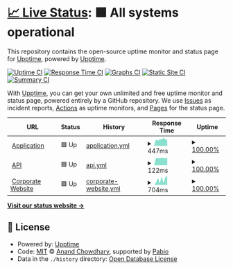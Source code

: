 # [📈 Live Status](https://status.rookoo.ai): <!--live status--> **🟩 All systems operational**

This repository contains the open-source uptime monitor and status page for [Upptime](https://upptime.js.org), powered by [Upptime](https://github.com/upptime/upptime).

[![Uptime CI](https://github.com/rookoo-ai/statuspage/workflows/Uptime%20CI/badge.svg)](https://github.com/rookoo-ai/statuspage/actions?query=workflow%3A%22Uptime+CI%22)
[![Response Time CI](https://github.com/rookoo-ai/statuspage/workflows/Response%20Time%20CI/badge.svg)](https://github.com/rookoo-ai/statuspage/actions?query=workflow%3A%22Response+Time+CI%22)
[![Graphs CI](https://github.com/rookoo-ai/statuspage/workflows/Graphs%20CI/badge.svg)](https://github.com/rookoo-ai/statuspage/actions?query=workflow%3A%22Graphs+CI%22)
[![Static Site CI](https://github.com/rookoo-ai/statuspage/workflows/Static%20Site%20CI/badge.svg)](https://github.com/rookoo-ai/statuspage/actions?query=workflow%3A%22Static+Site+CI%22)
[![Summary CI](https://github.com/rookoo-ai/statuspage/workflows/Summary%20CI/badge.svg)](https://github.com/rookoo-ai/statuspage/actions?query=workflow%3A%22Summary+CI%22)

With [Upptime](https://upptime.js.org), you can get your own unlimited and free uptime monitor and status page, powered entirely by a GitHub repository. We use [Issues](https://github.com/upptime/upptime/issues) as incident reports, [Actions](https://github.com/rookoo-ai/statuspage/actions) as uptime monitors, and [Pages](https://status.rookoo.ai) for the status page.

<!--start: status pages-->
<!-- This summary is generated by Upptime (https://github.com/upptime/upptime) -->
<!-- Do not edit this manually, your changes will be overwritten -->
<!-- prettier-ignore -->
| URL | Status | History | Response Time | Uptime |
| --- | ------ | ------- | ------------- | ------ |
| <img alt="" src="https://icons.duckduckgo.com/ip3/app.rookoo.ai.ico" height="13"> [Application](https://app.rookoo.ai/api) | 🟩 Up | [application.yml](https://github.com/rookoo-ai/statuspage/commits/HEAD/history/application.yml) | <details><summary><img alt="Response time graph" src="./graphs/application/response-time-week.png" height="20"> 447ms</summary><br><a href="https://status.rookoo.ai/history/application"><img alt="Response time 504" src="https://img.shields.io/endpoint?url=https%3A%2F%2Fraw.githubusercontent.com%2Frookoo-ai%2Fstatuspage%2FHEAD%2Fapi%2Fapplication%2Fresponse-time.json"></a><br><a href="https://status.rookoo.ai/history/application"><img alt="24-hour response time 516" src="https://img.shields.io/endpoint?url=https%3A%2F%2Fraw.githubusercontent.com%2Frookoo-ai%2Fstatuspage%2FHEAD%2Fapi%2Fapplication%2Fresponse-time-day.json"></a><br><a href="https://status.rookoo.ai/history/application"><img alt="7-day response time 447" src="https://img.shields.io/endpoint?url=https%3A%2F%2Fraw.githubusercontent.com%2Frookoo-ai%2Fstatuspage%2FHEAD%2Fapi%2Fapplication%2Fresponse-time-week.json"></a><br><a href="https://status.rookoo.ai/history/application"><img alt="30-day response time 483" src="https://img.shields.io/endpoint?url=https%3A%2F%2Fraw.githubusercontent.com%2Frookoo-ai%2Fstatuspage%2FHEAD%2Fapi%2Fapplication%2Fresponse-time-month.json"></a><br><a href="https://status.rookoo.ai/history/application"><img alt="1-year response time 504" src="https://img.shields.io/endpoint?url=https%3A%2F%2Fraw.githubusercontent.com%2Frookoo-ai%2Fstatuspage%2FHEAD%2Fapi%2Fapplication%2Fresponse-time-year.json"></a></details> | <details><summary><a href="https://status.rookoo.ai/history/application">100.00%</a></summary><a href="https://status.rookoo.ai/history/application"><img alt="All-time uptime 99.94%" src="https://img.shields.io/endpoint?url=https%3A%2F%2Fraw.githubusercontent.com%2Frookoo-ai%2Fstatuspage%2FHEAD%2Fapi%2Fapplication%2Fuptime.json"></a><br><a href="https://status.rookoo.ai/history/application"><img alt="24-hour uptime 100.00%" src="https://img.shields.io/endpoint?url=https%3A%2F%2Fraw.githubusercontent.com%2Frookoo-ai%2Fstatuspage%2FHEAD%2Fapi%2Fapplication%2Fuptime-day.json"></a><br><a href="https://status.rookoo.ai/history/application"><img alt="7-day uptime 100.00%" src="https://img.shields.io/endpoint?url=https%3A%2F%2Fraw.githubusercontent.com%2Frookoo-ai%2Fstatuspage%2FHEAD%2Fapi%2Fapplication%2Fuptime-week.json"></a><br><a href="https://status.rookoo.ai/history/application"><img alt="30-day uptime 100.00%" src="https://img.shields.io/endpoint?url=https%3A%2F%2Fraw.githubusercontent.com%2Frookoo-ai%2Fstatuspage%2FHEAD%2Fapi%2Fapplication%2Fuptime-month.json"></a><br><a href="https://status.rookoo.ai/history/application"><img alt="1-year uptime 99.94%" src="https://img.shields.io/endpoint?url=https%3A%2F%2Fraw.githubusercontent.com%2Frookoo-ai%2Fstatuspage%2FHEAD%2Fapi%2Fapplication%2Fuptime-year.json"></a></details>
| <img alt="" src="https://icons.duckduckgo.com/ip3/app.rookoo.ai.ico" height="13"> [API](https://app.rookoo.ai/api) | 🟩 Up | [api.yml](https://github.com/rookoo-ai/statuspage/commits/HEAD/history/api.yml) | <details><summary><img alt="Response time graph" src="./graphs/api/response-time-week.png" height="20"> 122ms</summary><br><a href="https://status.rookoo.ai/history/api"><img alt="Response time 137" src="https://img.shields.io/endpoint?url=https%3A%2F%2Fraw.githubusercontent.com%2Frookoo-ai%2Fstatuspage%2FHEAD%2Fapi%2Fapi%2Fresponse-time.json"></a><br><a href="https://status.rookoo.ai/history/api"><img alt="24-hour response time 166" src="https://img.shields.io/endpoint?url=https%3A%2F%2Fraw.githubusercontent.com%2Frookoo-ai%2Fstatuspage%2FHEAD%2Fapi%2Fapi%2Fresponse-time-day.json"></a><br><a href="https://status.rookoo.ai/history/api"><img alt="7-day response time 122" src="https://img.shields.io/endpoint?url=https%3A%2F%2Fraw.githubusercontent.com%2Frookoo-ai%2Fstatuspage%2FHEAD%2Fapi%2Fapi%2Fresponse-time-week.json"></a><br><a href="https://status.rookoo.ai/history/api"><img alt="30-day response time 135" src="https://img.shields.io/endpoint?url=https%3A%2F%2Fraw.githubusercontent.com%2Frookoo-ai%2Fstatuspage%2FHEAD%2Fapi%2Fapi%2Fresponse-time-month.json"></a><br><a href="https://status.rookoo.ai/history/api"><img alt="1-year response time 137" src="https://img.shields.io/endpoint?url=https%3A%2F%2Fraw.githubusercontent.com%2Frookoo-ai%2Fstatuspage%2FHEAD%2Fapi%2Fapi%2Fresponse-time-year.json"></a></details> | <details><summary><a href="https://status.rookoo.ai/history/api">100.00%</a></summary><a href="https://status.rookoo.ai/history/api"><img alt="All-time uptime 99.95%" src="https://img.shields.io/endpoint?url=https%3A%2F%2Fraw.githubusercontent.com%2Frookoo-ai%2Fstatuspage%2FHEAD%2Fapi%2Fapi%2Fuptime.json"></a><br><a href="https://status.rookoo.ai/history/api"><img alt="24-hour uptime 100.00%" src="https://img.shields.io/endpoint?url=https%3A%2F%2Fraw.githubusercontent.com%2Frookoo-ai%2Fstatuspage%2FHEAD%2Fapi%2Fapi%2Fuptime-day.json"></a><br><a href="https://status.rookoo.ai/history/api"><img alt="7-day uptime 100.00%" src="https://img.shields.io/endpoint?url=https%3A%2F%2Fraw.githubusercontent.com%2Frookoo-ai%2Fstatuspage%2FHEAD%2Fapi%2Fapi%2Fuptime-week.json"></a><br><a href="https://status.rookoo.ai/history/api"><img alt="30-day uptime 100.00%" src="https://img.shields.io/endpoint?url=https%3A%2F%2Fraw.githubusercontent.com%2Frookoo-ai%2Fstatuspage%2FHEAD%2Fapi%2Fapi%2Fuptime-month.json"></a><br><a href="https://status.rookoo.ai/history/api"><img alt="1-year uptime 99.95%" src="https://img.shields.io/endpoint?url=https%3A%2F%2Fraw.githubusercontent.com%2Frookoo-ai%2Fstatuspage%2FHEAD%2Fapi%2Fapi%2Fuptime-year.json"></a></details>
| <img alt="" src="https://icons.duckduckgo.com/ip3/rookoo.ai.ico" height="13"> [Corporate Website](https://rookoo.ai/) | 🟩 Up | [corporate-website.yml](https://github.com/rookoo-ai/statuspage/commits/HEAD/history/corporate-website.yml) | <details><summary><img alt="Response time graph" src="./graphs/corporate-website/response-time-week.png" height="20"> 704ms</summary><br><a href="https://status.rookoo.ai/history/corporate-website"><img alt="Response time 519" src="https://img.shields.io/endpoint?url=https%3A%2F%2Fraw.githubusercontent.com%2Frookoo-ai%2Fstatuspage%2FHEAD%2Fapi%2Fcorporate-website%2Fresponse-time.json"></a><br><a href="https://status.rookoo.ai/history/corporate-website"><img alt="24-hour response time 328" src="https://img.shields.io/endpoint?url=https%3A%2F%2Fraw.githubusercontent.com%2Frookoo-ai%2Fstatuspage%2FHEAD%2Fapi%2Fcorporate-website%2Fresponse-time-day.json"></a><br><a href="https://status.rookoo.ai/history/corporate-website"><img alt="7-day response time 704" src="https://img.shields.io/endpoint?url=https%3A%2F%2Fraw.githubusercontent.com%2Frookoo-ai%2Fstatuspage%2FHEAD%2Fapi%2Fcorporate-website%2Fresponse-time-week.json"></a><br><a href="https://status.rookoo.ai/history/corporate-website"><img alt="30-day response time 940" src="https://img.shields.io/endpoint?url=https%3A%2F%2Fraw.githubusercontent.com%2Frookoo-ai%2Fstatuspage%2FHEAD%2Fapi%2Fcorporate-website%2Fresponse-time-month.json"></a><br><a href="https://status.rookoo.ai/history/corporate-website"><img alt="1-year response time 519" src="https://img.shields.io/endpoint?url=https%3A%2F%2Fraw.githubusercontent.com%2Frookoo-ai%2Fstatuspage%2FHEAD%2Fapi%2Fcorporate-website%2Fresponse-time-year.json"></a></details> | <details><summary><a href="https://status.rookoo.ai/history/corporate-website">100.00%</a></summary><a href="https://status.rookoo.ai/history/corporate-website"><img alt="All-time uptime 99.95%" src="https://img.shields.io/endpoint?url=https%3A%2F%2Fraw.githubusercontent.com%2Frookoo-ai%2Fstatuspage%2FHEAD%2Fapi%2Fcorporate-website%2Fuptime.json"></a><br><a href="https://status.rookoo.ai/history/corporate-website"><img alt="24-hour uptime 100.00%" src="https://img.shields.io/endpoint?url=https%3A%2F%2Fraw.githubusercontent.com%2Frookoo-ai%2Fstatuspage%2FHEAD%2Fapi%2Fcorporate-website%2Fuptime-day.json"></a><br><a href="https://status.rookoo.ai/history/corporate-website"><img alt="7-day uptime 100.00%" src="https://img.shields.io/endpoint?url=https%3A%2F%2Fraw.githubusercontent.com%2Frookoo-ai%2Fstatuspage%2FHEAD%2Fapi%2Fcorporate-website%2Fuptime-week.json"></a><br><a href="https://status.rookoo.ai/history/corporate-website"><img alt="30-day uptime 100.00%" src="https://img.shields.io/endpoint?url=https%3A%2F%2Fraw.githubusercontent.com%2Frookoo-ai%2Fstatuspage%2FHEAD%2Fapi%2Fcorporate-website%2Fuptime-month.json"></a><br><a href="https://status.rookoo.ai/history/corporate-website"><img alt="1-year uptime 99.95%" src="https://img.shields.io/endpoint?url=https%3A%2F%2Fraw.githubusercontent.com%2Frookoo-ai%2Fstatuspage%2FHEAD%2Fapi%2Fcorporate-website%2Fuptime-year.json"></a></details>

<!--end: status pages-->

[**Visit our status website →**](https://status.rookoo.ai)

## 📄 License

- Powered by: [Upptime](https://github.com/upptime/upptime)
- Code: [MIT](./LICENSE) © [Anand Chowdhary](https://anandchowdhary.com), supported by [Pabio](https://pabio.com)
- Data in the `./history` directory: [Open Database License](https://opendatacommons.org/licenses/odbl/1-0/)
